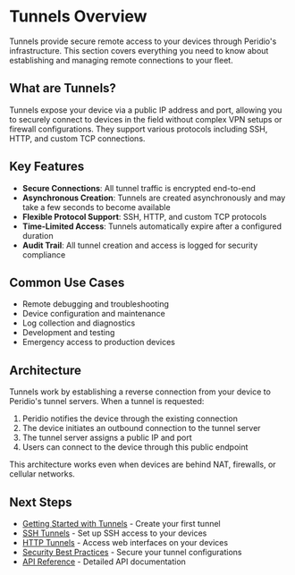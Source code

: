 # Tunnels Overview

Tunnels provide secure remote access to your devices through Peridio's infrastructure. This section covers everything you need to know about establishing and managing remote connections to your fleet.

## What are Tunnels?

Tunnels expose your device via a public IP address and port, allowing you to securely connect to devices in the field without complex VPN setups or firewall configurations. They support various protocols including SSH, HTTP, and custom TCP connections.

## Key Features

- **Secure Connections**: All tunnel traffic is encrypted end-to-end
- **Asynchronous Creation**: Tunnels are created asynchronously and may take a few seconds to become available
- **Flexible Protocol Support**: SSH, HTTP, and custom TCP protocols
- **Time-Limited Access**: Tunnels automatically expire after a configured duration
- **Audit Trail**: All tunnel creation and access is logged for security compliance

## Common Use Cases

- Remote debugging and troubleshooting
- Device configuration and maintenance
- Log collection and diagnostics
- Development and testing
- Emergency access to production devices

## Architecture

Tunnels work by establishing a reverse connection from your device to Peridio's tunnel servers. When a tunnel is requested:

1. Peridio notifies the device through the existing connection
2. The device initiates an outbound connection to the tunnel server
3. The tunnel server assigns a public IP and port
4. Users can connect to the device through this public endpoint

This architecture works even when devices are behind NAT, firewalls, or cellular networks.

## Next Steps

- [Getting Started with Tunnels](getting-started.md) - Create your first tunnel
- [SSH Tunnels](ssh-tunnels.md) - Set up SSH access to your devices
- [HTTP Tunnels](http-tunnels.md) - Access web interfaces on your devices
- [Security Best Practices](security.md) - Secure your tunnel configurations
- [API Reference](/admin-api#Tunnels) - Detailed API documentation